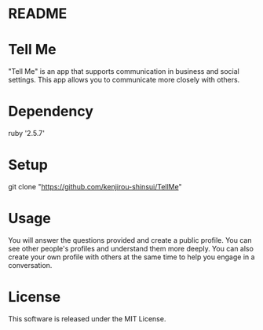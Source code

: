 # README

# Tell Me

"Tell Me" is an app that supports communication in business and social settings.
This app allows you to communicate more closely with others.

# Dependency
ruby '2.5.7'

# Setup
git clone "https://github.com/kenjirou-shinsui/TellMe"

# Usage
You will answer the questions provided and create a public profile.
You can see other people's profiles and understand them more deeply.
You can also create your own profile with others at the same time to help you engage in a conversation.

# License
This software is released under the MIT License.

